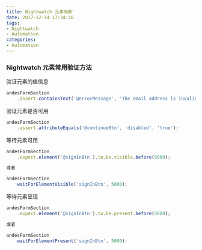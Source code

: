```yaml
---
title: Nightwatch 元素判断
date: 2017-12-14 17:34:18
tags: 
- Nightwatch
- Automation
categories: 
- Automation
---
```


### Nightwatch 元素常用验证方法

验证元素的值信息

```javascript
andesFormSection
    .assert.containsText('@errorMessage', 'The email address is invalid.')
```

验证元素是否可用

```javascript
andesFormSection
    .assert.attributeEquals('@continueBtn', 'disabled', 'true');
```

等待元素可用

```javascript
andesFormSection
    .expect.element('@signInBtn').to.be.visible.before(5000);

或者

andesFormSection
    waitForElementVisible('signInBtn', 5000);
```

等待元素呈现

```javascript
andesFormSection
    .expect.element('@signInBtn').to.be.present.before(5000);

或者

andesFormSection
    waitForElementPresent('signInBtn', 5000);
```
